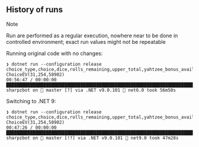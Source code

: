 ## History of runs

> [!NOTE]
> Run are performed as a regular execution, nowhere near to be done in controlled environment; exact run values might not be repeatable

Running original code with no changes:

```
❯ dotnet run --configuration release
choice_type,choice,dice,rolls_remaining,upper_total,yahtzee_bonus_avail,open_slots,expected_value
ChoiceEV(31,254,58902)                                                                                         00:56:47 / 00:00:00
█████████████████████████████████████████████████████████████████████████████████████████████████████████████████████████████████
sharpzbot on  master [?] via .NET v9.0.101 🎯 net6.0 took 56m50s
```

Switching to .NET 9:

```
❯ dotnet run --configuration release
choice_type,choice,dice,rolls_remaining,upper_total,yahtzee_bonus_avail,open_slots,expected_value
ChoiceEV(31,254,58902)                                                                                         00:47:26 / 00:00:00
█████████████████████████████████████████████████████████████████████████████████████████████████████████████████████████████████
sharpzbot on  master [!?] via .NET v9.0.101 🎯 net9.0 took 47m28s
```